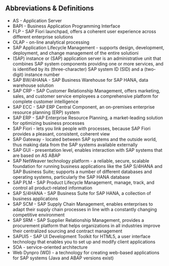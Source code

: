 ## Abbreviations & Definitions

* AS - Application Server
* BAPI - Business Application Programming Interface
* FLP - SAP Fiori launchpad, offers a coherent user experience across different enterprise solutions
* OLAP - on-line analytical processing
* SAP Application Lifecycle Management - supports design, development, deployment, and change management of the entire solutioni
* (SAP) instance or (SAP) application server is an administrative unit that combines SAP system components providing one or more services, and is identified by its (three-character) SAP system ID (SID) and a (two-digit) instance number
* SAP BW/4HANA - SAP Business Warehouse for SAP HANA, data warehouse solution
* SAP CRP - SAP Customer Relationship Management, offers marketing, sales, and customer service employees a comprehensive platform for complete customer intelligence
* SAP ECC - SAP ERP Central Component, an on-premises enterprise resource planning (ERP) system
* SAP ERP - SAP Enterprise Resource Planning, a market-leading solution for optimizing business processes
* SAP Fiori - lets you link people with processes, because SAP Fiori provides a pleasant, consistent, coherent view
* SAP Gateway - located between SAP systems and the outside world, thus making data from the SAP systems available externally
* SAP GUI - presentation level, enables interaction with SAP systems that are based on AS ABAP
* SAP NetWeaver technology platform - a reliable, secure, scalable foundation for running business applications like the SAP S/4HANA and SAP Business Suite; supports a number of different databases and operating systems, particularly the SAP HANA database
* SAP PLM - SAP Product Lifecycle Management, manage, track, and control all product-related information
* SAP S/4HANA - SAP Business Suite for SAP HANA, a collection of business applications
* SAP SCM - SAP Supply Chain Management, enables enterprises to adapt their supply chain processes in line with a constantly changing competitive environment
* SAP SRM - SAP Supplier Relationship Management, provides a procurement platform that helps organizations in all industries improve their centralized sourcing and contract management
* SAPUI5 - SAP UI Development Toolkit for HTML5, a user interface technology that enables you to set up and modify client applications
* SOA - service-oriented architecture
* Web Dynpro (WD) - a technology for creating web-based applications for SAP systems (Java and ABAP versions exist)

